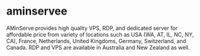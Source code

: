 # aminservee
AMinServe provides high quality VPS, RDP, and dedicated server for affordable price from variety of locations such as USA (WA, AT, IL, NC, NY, CA), France, Netherlands, United Kingdoms, Germany, Switzerland, and Canada. RDP and VPS are available in Australia and New Zealand as well.
